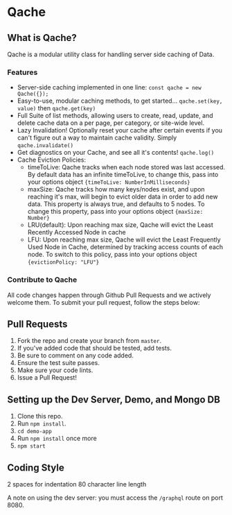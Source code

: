 # Qache

## What is Qache?
Qache is a modular utility class for handling server side caching of Data.

### Features
- Server-side caching implemented in one line: ```const qache = new Qache({});```
- Easy-to-use, modular caching methods, to get started... ```qache.set(key, value)``` then ```qache.get(key)```
- Full Suite of list methods, allowing users to create, read, update, and delete cache data on a per page, per category, or site-wide level.
- Lazy Invalidation! Optionally reset your cache after certain events if you can't figure out a way to maintain cache validity. Simply ```qache.invalidate()```
- Get diagnostics on your Cache, and see all it's contents! ```qache.log()```
- Cache Eviction Policies:
  - timeToLive: Qache tracks when each node stored was last accessed. By default data has an infinite timeToLive, to change this, pass into your options object `{timeToLive: NumberInMilliseconds}`
  - maxSize: Qache tracks how many keys/nodes exist, and upon reaching it's max, will begin to evict older data in order to add new data. This property is always true, and defaults to 5 nodes. To change this property, pass into your options object ```{maxSize: Number}```
  - LRU(default): Upon reaching max size, Qache will evict the Least Recently Accessed Node in cache
  - LFU: Upon reaching max size, Qache will evict the Least Frequently Used Node in Cache, determined by tracking access counts of each node. To switch to this policy, pass into your options object ```{evictionPolicy: "LFU"}```

### Contribute to Qache
All code changes happen through Github Pull Requests and we actively welcome them. To submit your pull request, follow the steps below:
## Pull Requests
1. Fork the repo and create your branch from `master`.
2. If you've added code that should be tested, add tests.
3. Be sure to comment on any code added.
5. Ensure the test suite passes.
6. Make sure your code lints.
7. Issue a Pull Request!

## Setting up the Dev Server, Demo, and Mongo DB
1. Clone this repo.
2. Run `npm install`.
3. `cd demo-app`
4. Run `npm install` once more
5. `npm start`

## Coding Style
2 spaces for indentation
80 character line length

A note on using the dev server: you must access the `/graphql` route on port 8080.
